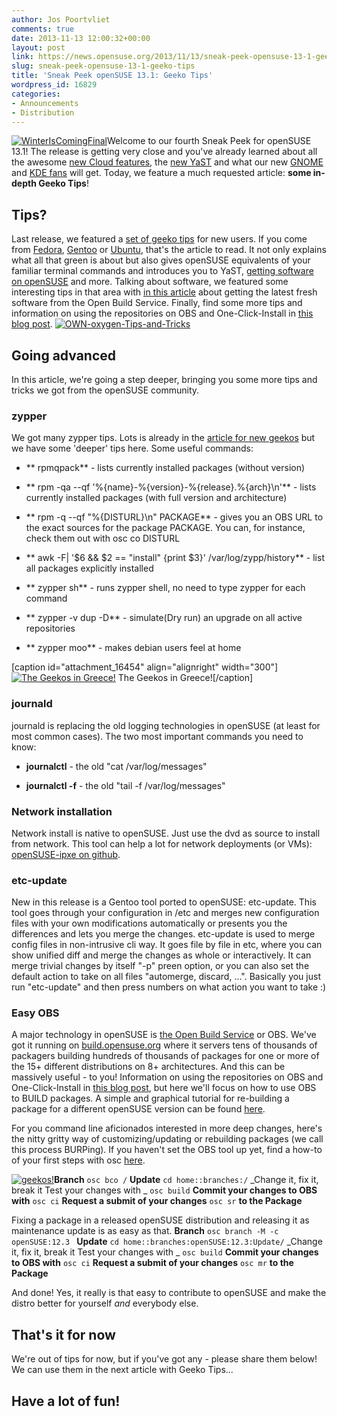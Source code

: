 ```yaml
---
author: Jos Poortvliet
comments: true
date: 2013-11-13 12:00:32+00:00
layout: post
link: https://news.opensuse.org/2013/11/13/sneak-peek-opensuse-13-1-geeko-tips/
slug: sneak-peek-opensuse-13-1-geeko-tips
title: 'Sneak Peek openSUSE 13.1: Geeko Tips'
wordpress_id: 16829
categories:
- Announcements
- Distribution
---
```


[![WinterIsComingFinal](//news.opensuse.org/wp-content/uploads/2013/09/WinterIsComingFinal.jpg)](//news.opensuse.org/wp-content/uploads/2013/09/WinterIsComingFinal.jpg)Welcome to our fourth Sneak Peek for openSUSE 13.1! The release is getting very close and you've already learned about all the awesome [new Cloud features](https://news.opensuse.org/2013/10/17/openstack-havana-and-opensuse/), the [new YaST](https://news.opensuse.org/?p=16681) and what our new [GNOME](https://news.opensuse.org/?p=16793) and [KDE fans](https://news.opensuse.org/?p=17213) will get. Today, we feature a much requested article: **some in-depth Geeko Tips**!


## Tips?


Last release, we featured a [set of geeko tips](https://news.opensuse.org/2013/03/22/opensuse-for-new-geekos/) for new users. If you come from [Fedora](https://news.opensuse.org/2013/03/22/opensuse-for-new-geekos/#fedora), [Gentoo](https://news.opensuse.org/2013/03/22/opensuse-for-new-geekos/#gentoo) or [Ubuntu](https://news.opensuse.org/2013/03/22/opensuse-for-new-geekos/#ubuntu), that's the article to read. It not only explains what all that green is about but also gives openSUSE equivalents of your familiar terminal commands and introduces you to YaST, [getting software on openSUSE](http://software.opensuse.org/packages) and more. Talking about software, we featured some interesting tips in that area with [in this article](https://news.opensuse.org/2013/03/11/sneak-preview-iii-there-and-back-again-a-distros-tale/) about getting the latest fresh software from the Open Build Service. Finally, find some more tips and information on using the repositories on OBS and One-Click-Install in [this blog post](http://blog.jospoortvliet.com/2013/08/using-softwareopensuseorg.html).
[![OWN-oxygen-Tips-and-Tricks](//news.opensuse.org/wp-content/uploads/2010/12/OWN-oxygen-Tips-and-Tricks.png)](//news.opensuse.org/wp-content/uploads/2010/12/OWN-oxygen-Tips-and-Tricks.png)


## Going advanced


In this article, we're going a step deeper, bringing you some more tips and tricks we got from the openSUSE community.


### zypper


We got many zypper tips. Lots is already in the [article for new geekos](https://news.opensuse.org/2013/03/22/opensuse-for-new-geekos/) but we have some 'deeper' tips here.
Some useful commands:



	
  * ** rpmqpack** - lists currently installed packages (without version)

	
  * ** rpm -qa --qf '%{name}-%{version}-%{release}.%{arch}\n'** - lists currently installed packages (with full version and architecture)

	
  * ** rpm -q --qf "%{DISTURL}\n" PACKAGE** - gives you an OBS URL to the exact sources for the package PACKAGE. You can, for instance, check them out with osc co DISTURL

	
  * ** awk -F\| '$6 && $2 == "install" {print $3}' /var/log/zypp/history** - list all packages explicitly installed

	
  * ** zypper sh** - runs zypper shell, no need to type zypper for each command

	
  * ** zypper -v dup -D** - simulate(Dry run) an upgrade on all active repositories

	
  * ** zypper moo** - makes debian users feel at home


[caption id="attachment_16454" align="alignright" width="300"][![The Geekos in Greece!](//news.opensuse.org/wp-content/uploads/2013/07/MG_4865.jpg)](//news.opensuse.org/wp-content/uploads/2013/07/MG_4865.jpg) The Geekos in Greece![/caption]


### journald


journald is replacing the old logging technologies in openSUSE (at least for most common cases). The two most important commands you need to know:



	
  * **journalctl** - the old "cat /var/log/messages"

	
  * **journalctl -f** - the old "tail -f /var/log/messages"




### Network installation


Network install is native to openSUSE. Just use the dvd as source to install from network. This tool can help a lot for network deployments (or VMs): [openSUSE-ipxe on github](https://github.com/bmanojlovic/opensuse-ipxe).


### etc-update


New in this release is a Gentoo tool ported to openSUSE: etc-update. This tool goes through your configuration in /etc and merges new configuration files with your own modifications automatically or presents you the differences and lets you merge the changes.
etc-update is used to merge config files in non-intrusive cli way. It goes file by file in etc, where you can show unified diff and merge the changes as whole or interactively. It can merge trivial changes by itself "-p" preen option, or you can also set the default action to take on all files "automerge, discard, ...". Basically you just run "etc-update" and then press numbers on what action you want to take :)



### Easy OBS


A major technology in openSUSE is [the Open Build Service](http://openbuildservice.org) or OBS. We've got it running on [build.opensuse.org](http://build.opensuse.org) where it servers tens of thousands of packagers building hundreds of thousands of packages for one or more of the 15+ different distributions on 8+ architectures. And this can be massively useful - to you! Information on using the repositories on OBS and One-Click-Install in [this blog post](http://blog.jospoortvliet.com/2013/08/using-softwareopensuseorg.html), but here we'll focus on how to use OBS to BUILD packages. A simple and graphical tutorial for re-building a package for a different openSUSE version can be found [here](http://blog.jospoortvliet.com/2013/05/building-for-your-version-of-opensuse.html).

For you command line aficionados interested in more deep changes, here's the nitty gritty way of customizing/updating or rebuilding packages (we call this process BURPing). If you haven't set the OBS tool up yet, find a how-to of your first steps with osc [here](https://en.opensuse.org/openSUSE:OSC).

[![geekos!](//news.opensuse.org/wp-content/uploads/2012/12/3654543066_2c8823cb03_o-e1363960517132.jpg)](//news.opensuse.org/wp-content/uploads/2012/12/3654543066_2c8823cb03_o-e1363960517132.jpg)**Branch**
`osc bco /`
**Update**
`cd home::branches:/`
_Change it, fix it, break it
Test your changes with _
`osc build`
**Commit your changes to OBS with**
`osc ci`
**Request a submit of your changes**
`osc sr`
**to the Package**

Fixing a package in a released openSUSE distribution and releasing it as maintenance update is as easy as that.
**Branch**
`osc branch -M -c openSUSE:12.3 `
**Update**
`cd home::branches:openSUSE:12.3:Update/`
_Change it, fix it, break it
Test your changes with _
`osc build`
**Commit your changes to OBS with**
`osc ci`
**Request a submit of your changes**
`osc mr`
**to the Package**

And done! Yes, it really is that easy to contribute to openSUSE and make the distro better for yourself <em>and</em> everybody else.


## That's it for now


We're out of tips for now, but if you've got any - please share them below! We can use them in the next article with Geeko Tips...


## Have a lot of fun!
